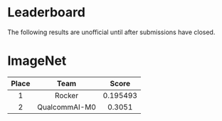 # Leaderboard
The following results are unofficial until after submissions have closed.

# ImageNet 

| Place |      Team     |   Score  |
|:-----:|:-------------:|:--------:|
|   1   |     Rocker    | 0.195493 |
|   2   | QualcommAI-M0 |  0.3051  |